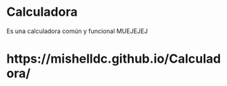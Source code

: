 # Calculadora
Es una calculadora común y funcional MUEJEJEJ 
<h1>https://mishelldc.github.io/Calculadora/</h1>
